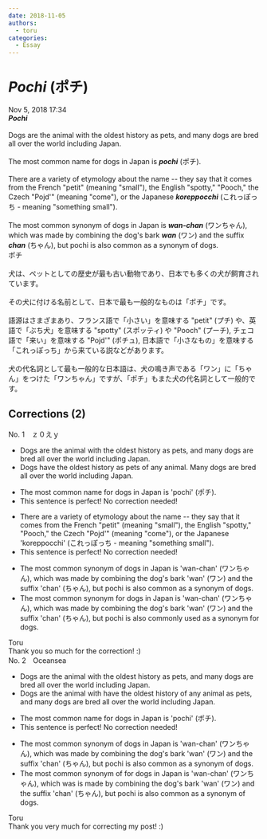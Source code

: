 ```yaml
---
date: 2018-11-05
authors:
  - toru
categories:
  - Essay
---
```


<h1 id="subject_show"><strong><em>Pochi</strong></em> (ポチ)</h1>
<div class="date">Nov 5, 2018 17:34</div>
<div id="post"><div id="body_show_ori">
<strong><em>Pochi</strong></em><br/><br/>Dogs are the animal with the oldest history as pets, and many dogs are bred all over the world including Japan.<br/><br/>The most common name for dogs in Japan is <strong><em>pochi</em></strong> (ポチ).<br/><br/>There are a variety of etymology about the name -- they say that it comes from the French "petit" (meaning "small"), the English "spotty," "Pooch," the Czech "Pojd'" (meaning "come"), or the Japanese <strong><em>koreppocchi</em></strong> (これっぽっち - meaning "something small").<br/><br/>The most common synonym of dogs in Japan is <strong><em>wan-chan</em></strong> (ワンちゃん), which was made by combining the dog's bark <strong><em>wan</em></strong> (ワン) and the suffix <strong><em>chan</em></strong> (ちゃん), but pochi is also common as a synonym of dogs.<br/>
</div></div>

<!-- more -->

<div id="post_ja"><div id="body_show_mo">
ポチ<br/><br/>犬は、ペットとしての歴史が最も古い動物であり、日本でも多くの犬が飼育されています。<br/><br/>その犬に付ける名前として、日本で最も一般的なものは「ポチ」です。<br/><br/>語源はさまざまあり、フランス語で「小さい」を意味する "petit" (プチ) や、英語で「ぶち犬」を意味する "spotty" (スポッティ) や "Pooch" (プーチ), チェコ語で「来い」を意味する "Pojd'" (ポチュ), 日本語で「小さなもの」を意味する「これっぽっち」から来ている説などがあります。<br/><br/>犬の代名詞として最も一般的な日本語は、犬の鳴き声である「ワン」に「ちゃん」をつけた「ワンちゃん」ですが、「ポチ」もまた犬の代名詞として一般的です。
</div></div>

## Corrections (2)
<div id="block"><div class="first_name"> No. 1　<span class="just_name">ｚ０えｙ</span></div><div id="block2">
<ul class="correction_field">
<li class="incorrect">Dogs are the animal with the oldest history as pets, and many dogs are bred all over the world including Japan.</li>
<li class="corrected correct">
Dogs <span class="f_blue">have the oldest history as pets of any animal. </span>Many dogs are bred all over the world including Japan.
</li>
</ul>
<ul class="correction_field">
<li class="incorrect">The most common name for dogs in Japan is 'pochi' (ポチ).</li>
<li class="corrected perfect">This sentence is perfect! No correction needed!</li>
</ul>
<ul class="correction_field">
<li class="incorrect">There are a variety of etymology about the name -- they say that it comes from the French "petit" (meaning "small"), the English "spotty," "Pooch," the Czech "Pojd'" (meaning "come"), or the Japanese 'koreppocchi' (これっぽっち - meaning "something small").</li>
<li class="corrected perfect">This sentence is perfect! No correction needed!</li>
</ul>
<ul class="correction_field">
<li class="incorrect">The most common synonym of dogs in Japan is 'wan-chan' (ワンちゃん), which was made by combining the dog's bark 'wan' (ワン) and the suffix 'chan' (ちゃん), but pochi is also common as a synonym of dogs.</li>
<li class="corrected correct">
The most common synonym <span class="f_blue">for</span> dogs in Japan is 'wan-chan' (ワンちゃん), which was made by combining the dog's bark 'wan' (ワン) and the suffix 'chan' (ちゃん), but pochi is also<span class="f_blue"> commonly used </span>as a synonym<span class="f_blue"> for </span>dogs.
</li>
</ul>
</div><div class="name"><span class="just_name">Toru</span><br>
Thank you so much for the correction! :)
</div>
</div>
<div id="block"><div class="first_name"> No. 2　<span class="just_name">Oceansea</span></div><div id="block2">
<ul class="correction_field">
<li class="incorrect">Dogs are the animal with the oldest history as pets, and many dogs are bred all over the world including Japan.</li>
<li class="corrected correct">
Dogs <span class="sline"><span class="f_gray">are the animal with</span></span> <span class="f_blue">have the oldest history of any animal as pets</span>, and many dogs are bred all over the world including Japan.
</li>
</ul>
<ul class="correction_field">
<li class="incorrect">The most common name for dogs in Japan is 'pochi' (ポチ).</li>
<li class="corrected perfect">This sentence is perfect! No correction needed!</li>
</ul>
<ul class="correction_field">
<li class="incorrect">The most common synonym of dogs in Japan is 'wan-chan' (ワンちゃん), which was made by combining the dog's bark 'wan' (ワン) and the suffix 'chan' (ちゃん), but pochi is also common as a synonym of dogs.</li>
<li class="corrected correct">
The most common synonym <span class="sline">of </span><span class="f_red">for </span>dogs in Japan is 'wan-chan' (ワンちゃん), which <span class="sline">was </span><span class="f_red">is </span>made by combining the dog's bark 'wan' (ワン) and the suffix 'chan' (ちゃん), but pochi is also common as a synonym <span class="sline"><span class="f_gray">of dogs</span></span>.
</li>
</ul>
</div><div class="name"><span class="just_name">Toru</span><br>
Thank you very much for correcting my post! :)
</div>
</div>
